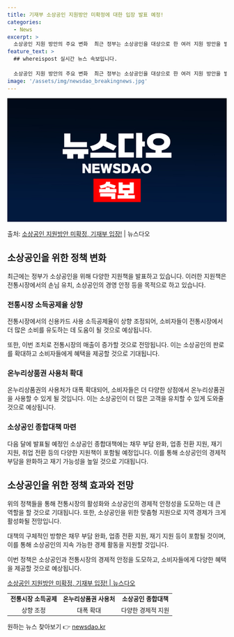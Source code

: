 ```yaml
---
title: 기재부 소상공인 지원방안 미확정에 대한 입장 발표 예정!
categories:
  - News
excerpt: >
  소상공인 지원 방안의 주요 변화  최근 정부는 소상공인을 대상으로 한 여러 지원 방안을 발표했다. 이 지원 …
feature_text: >
  ## whereispost 실시간 뉴스 속보입니다.

  소상공인 지원 방안의 주요 변화  최근 정부는 소상공인을 대상으로 한 여러 지원 방안을 발표했다. 이 지원 …
image: '/assets/img/newsdao_breakingnews.jpg'
---
```


![뉴스다오 속보](/assets/img/newsdao_breakingnews.jpg)

<p>출처: <a href="https://newsdao.kr/4379" rel="dofollow">소상공인 지원방안 미확정, 기재부 입장!</a> | 뉴스다오</p>

<h2 data-ke-size="size26">소상공인을 위한 정책 변화</h2>
<p data-ke-size="size16">최근에는 정부가 소상공인을 위해 다양한 지원책을 발표하고 있습니다. 이러한 지원책은 전통시장에서의 손님 유치, 소상공인의 경영 안정 등을 목적으로 하고 있습니다.</p>

<h3><b>전통시장 소득공제율 상향</b></h3>
<p data-ke-size="size16">전통시장에서의 신용카드 사용 소득공제율이 상향 조정되어, 소비자들이 전통시장에서 더 많은 소비를 유도하는 데 도움이 될 것으로 예상됩니다.</p>
<p data-ke-size="size16">또한, 이번 조치로 전통시장의 매출이 증가할 것으로 전망됩니다. 이는 소상공인의 판로를 확대하고 소비자들에게 혜택을 제공할 것으로 기대됩니다.</p>

<h3><b>온누리상품권 사용처 확대</b></h3>
<p data-ke-size="size16">온누리상품권의 사용처가 대폭 확대되어, 소비자들은 더 다양한 상점에서 온누리상품권을 사용할 수 있게 될 것입니다. 이는 소상공인이 더 많은 고객을 유치할 수 있게 도와줄 것으로 예상됩니다.</p>

<h3><b>소상공인 종합대책 마련</b></h3>
<p data-ke-size="size16">다음 달에 발표될 예정인 소상공인 종합대책에는 채무 부담 완화, 업종 전환 지원, 재기 지원, 취업 전환 등의 다양한 지원책이 포함될 예정입니다. 이를 통해 소상공인의 경제적 부담을 완화하고 재기 가능성을 높일 것으로 기대됩니다.</p>


<h2 data-ke-size="size26">소상공인을 위한 정책 효과와 전망</h2>
<p data-ke-size="size16">위의 정책들을 통해 전통시장의 활성화와 소상공인의 경제적 안정성을 도모하는 데 큰 역할을 할 것으로 기대됩니다. 또한, 소상공인을 위한 맞춤형 지원으로 지역 경제가 크게 활성화될 전망입니다.</p>
<p data-ke-size="size16">대책의 구체적인 방향은 채무 부담 완화, 업종 전환 지원, 재기 지원 등이 포함될 것이며, 이를 통해 소상공인의 지속 가능한 경제 활동을 지원할 것입니다.</p>
<p data-ke-size="size16">이번 정책은 소상공인과 전통시장의 경제적 안정을 도모하고, 소비자들에게 다양한 혜택을 제공할 것으로 예상됩니다.</p>

<p data-ke-size="size16"><a href="https://newsdao.kr/4379">소상공인 지원방안 미확정, 기재부 입장! | 뉴스다오</a></p>

<table>
	<tr>
		<td style="text-align: center; height: 17px;"><b>전통시장 소득공제</b></td>
		<td style="text-align: center; height: 17px;"><b>온누리상품권 사용처</b></td>
		<td style="text-align: center; height: 17px;"><b>소상공인 종합대책</b></td>
	</tr>
	<tr>
		<td style="text-align: center; height: 17px;">상향 조정</td>
		<td style="text-align: center; height: 17px;">대폭 확대</td>
		<td style="text-align: center; height: 17px;">다양한 경제적 지원</td>
	</tr>
</table> 

원하는 뉴스 찾아보기 👉 <a href="https://newsdao.kr" rel="dofollow">newsdao.kr</a>


